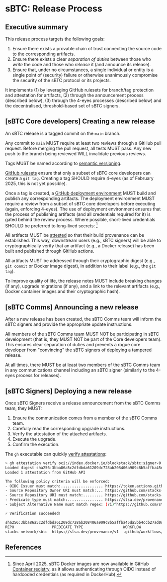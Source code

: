 # sBTC: Release Process

## Executive summary

This release process targets the following goals:

1. Ensure there exists a provable chain of trust connecting the source code to
   the corresponding artifacts.
1. Ensure there exists a clear _separation of duties_ between those who _write_
   the code and those who _release_ it (and announce its release).
1. Ensure that, under no circumstances, a single individual or entity is a
   single point of (security) failure or otherwise unanimously compromise the security of the sBTC protocol or its projects.

It implements (1) by leveraging GitHub rulesets for branch/tag protection and
attestation for artifacts, (2) through the announcement process (described
below), (3) through the 4-eyes processes (described below) and the
decentralised, threshold-based set of sBTC signers.

## [sBTC Core developers] Creating a new release

An sBTC release is a tagged commit on the `main` branch.

Any commit to `main` MUST require at least two reviews through a GitHub pull
request. Before merging the pull request, all tests MUST pass. Any new push to
the branch being reviewed WILL invalidate previous reviews.

Tags MUST be named according to [semantic versioning][0].

[GitHub rulesets][1] ensure that only a subset of sBTC core developers can
create a `git tag`. Creating a tag SHOULD require 4-eyes (as of February 2025,
this is not yet possible).

Once a tag is created, a [GitHub deployment environment][2] MUST build and
publish any corresponding artifacts. The deployment environment MUST require a
review from a subset of sBTC core developers before executing (again, enforcing
4-eyes). The use of deployment environment ensures that the process of
publishing artifacts (and all credentials required for it) is gated behind the
review process. Where possible, short-lived credentials SHOULD be preferred to
long-lived secrets: [^GHCR]

[^GHCR]:
    Since April 2025, sBTC Docker images are now available in GitHub
    [Container registry][3], as it allows authenticating through OIDC instead of
    hardcoded credentials (as required in DockerHub).

All artifacts MUST be [attested][4] so that their build provenance can be
established. This way, downstream users (e.g., sBTC signers) will be able to
cryptographically verify that an artifact (e.g., a Docker release) has been
built and published through GitHub actions.

All artifacts MUST be addressed through their cryptographic digest (e.g., `git
commit` or Docker image digest), in addition to their label (e.g., the `git
tag`).

To improve quality of life, the release notes MUST include breaking changes (if
any), upgrade migrations (if any), and a link to the relevant artifacts (e.g.,
Docker container images and their cryptographic hash).

## [sBTC Comms] Announcing a new release

After a new release has been created, the sBTC Comms team will inform the sBTC
signers and provide the appropriate update instructions.

All members of the sBTC Comms team MUST NOT be participating in sBTC development
(that is, they MUST NOT be part of the Core developers team). This ensures clear
separation of duties and prevents a rogue core developer from "convincing" the
sBTC signers of deploying a tampered release.

At all times, there MUST be at least two members of the sBTC Comms team in any
communications channel including an sBTC signer (similarly to the 4-eyes process
for releases).

## [sBTC Signers] Deploying a new release

Once sBTC Signers receive a release announcement from the sBTC Comms team, they
MUST:

1. Ensure the communication comes from a member of the sBTC Comms team.
1. Carefully read the corresponding upgrade instructions.
1. Verify the attestation of the attached artifacts.
1. Execute the upgrade.
1. Confirm the execution.

The `gh` executable can quickly [verify attestations][5]:

```bash
> gh attestation verify oci://index.docker.io/blockstack/sbtc:signer-0.0.9-rc6 -R stacks-network/sbtc
Loaded digest sha256:3bba86a5c2dfdbda61209dc728ab208406a909c8b5affba45da5bb4ccb27ad0d for oci://index.docker.io/blockstack/sbtc:signer-0.0.9-rc6
Loaded 1 attestation from GitHub API

The following policy criteria will be enforced:
- OIDC Issuer must match:................... https://token.actions.githubusercontent.com
- Source Repository Owner URI must match:... https://github.com/stacks-network
- Source Repository URI must match:......... https://github.com/stacks-network/sbtc
- Predicate type must match:................ https://slsa.dev/provenance/v1
- Subject Alternative Name must match regex: (?i)^https://github.com/stacks-network/sbtc/

✓ Verification succeeded!

sha256:3bba86a5c2dfdbda61209dc728ab208406a909c8b5affba45da5bb4ccb27ad0d was attested by:
REPO                 PREDICATE_TYPE                  WORKFLOW
stacks-network/sbtc  https://slsa.dev/provenance/v1  .github/workflows/image-build.yaml@refs/tags/0.0.9-rc6
```

## References

[0]: https://semver.org
[1]: https://docs.github.com/en/repositories/configuring-branches-and-merges-in-your-repository/managing-rulesets/about-rulesets
[2]: https://docs.github.com/en/actions/managing-workflow-runs-and-deployments/managing-deployments/managing-environments-for-deployment
[3]: https://docs.github.com/en/packages/working-with-a-github-packages-registry/working-with-the-container-registry
[4]: https://docs.github.com/en/actions/security-for-github-actions/using-artifact-attestations/using-artifact-attestations-to-establish-provenance-for-builds
[5]: https://docs.github.com/en/actions/security-for-github-actions/using-artifact-attestations/using-artifact-attestations-to-establish-provenance-for-builds#verifying-artifact-attestations-with-the-github-cli
